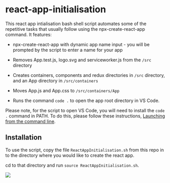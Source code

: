 # react-app-initialisation

This react app intialisation bash shell script automates some of the repetitive tasks that usually follow using the npx-create-react-app command. It features:

* npx-create-react-app with dynamic app name input - you will be prompted by the script to enter a name for your app

* Removes App.test.js, logo.svg and serviceworker.js from the `/src` directory

* Creates containers, components and redux directories in `/src` directory, and an App directory in `/src/containers`

* Moves App.js and App.css to `/src/containers/App`

* Runs the command `code .` to open the app root directory in VS Code.

Please note, for the script to open VS Code, you will need to install the `code .` command in PATH. To do this, please follow these instructions, [Launching from the command line](https://code.visualstudio.com/docs/setup/mac).

## Installation

To use the script, copy the file `ReactAppInitialisation.sh` from this repo in to the directory where you would like to create the react app.  

cd to that directory and run `source ReactAppInitialisation.sh`.

<a href='https://photos.google.com/share/AF1QipOx9HwSbOewGCShg9zHvJW9m7WrVgs47TdbgsngMnbE-eKnkX7eXcjmRNnhWe2o9w?key=Sm9HRE4zWTczOGJMX1I2OFJMNGFDRGZHMU11ZXNR&source=ctrlq.org'><img src='https://lh3.googleusercontent.com/JxomDCjuya5CD2iIVoCqmeMdPEV1I6cy1JJ6YtVs2fZfuaiO--DHgPE4LSoJCaawVo-zVdmig9KmaG1kfNUj81zSewI6UR57tiRe6ilWfoawqYOcGiwNFjBbuZnPdT2_9TJCkVL3J80=w2400' /></a>




